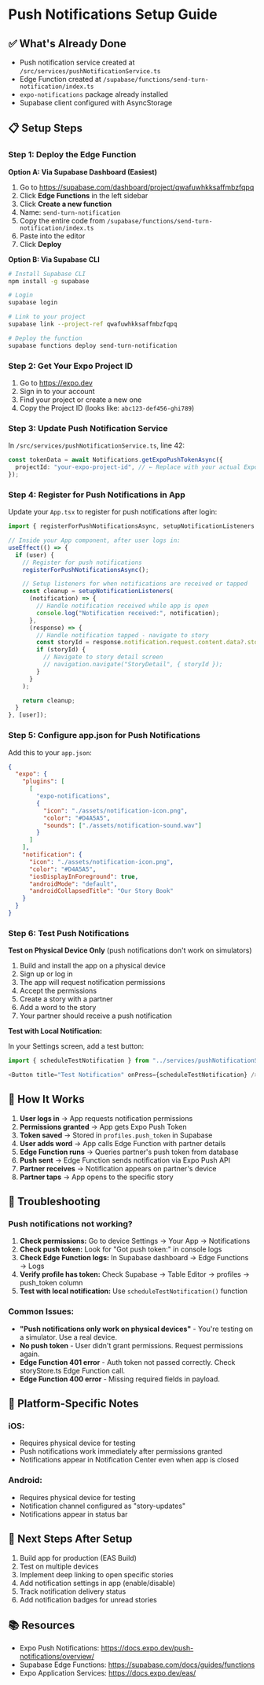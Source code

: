 # Push Notifications Setup Guide

## ✅ What's Already Done

- Push notification service created at `/src/services/pushNotificationService.ts`
- Edge Function created at `/supabase/functions/send-turn-notification/index.ts`
- `expo-notifications` package already installed
- Supabase client configured with AsyncStorage

## 📋 Setup Steps

### Step 1: Deploy the Edge Function

**Option A: Via Supabase Dashboard (Easiest)**

1. Go to https://supabase.com/dashboard/project/qwafuwhkksaffmbzfqpq
2. Click **Edge Functions** in the left sidebar
3. Click **Create a new function**
4. Name: `send-turn-notification`
5. Copy the entire code from `/supabase/functions/send-turn-notification/index.ts`
6. Paste into the editor
7. Click **Deploy**

**Option B: Via Supabase CLI**

```bash
# Install Supabase CLI
npm install -g supabase

# Login
supabase login

# Link to your project
supabase link --project-ref qwafuwhkksaffmbzfqpq

# Deploy the function
supabase functions deploy send-turn-notification
```

### Step 2: Get Your Expo Project ID

1. Go to https://expo.dev
2. Sign in to your account
3. Find your project or create a new one
4. Copy the Project ID (looks like: `abc123-def456-ghi789`)

### Step 3: Update Push Notification Service

In `/src/services/pushNotificationService.ts`, line 42:

```typescript
const tokenData = await Notifications.getExpoPushTokenAsync({
  projectId: "your-expo-project-id", // ← Replace with your actual Expo Project ID
});
```

### Step 4: Register for Push Notifications in App

Update your `App.tsx` to register for push notifications after login:

```typescript
import { registerForPushNotificationsAsync, setupNotificationListeners } from "./src/services/pushNotificationService";

// Inside your App component, after user logs in:
useEffect(() => {
  if (user) {
    // Register for push notifications
    registerForPushNotificationsAsync();

    // Setup listeners for when notifications are received or tapped
    const cleanup = setupNotificationListeners(
      (notification) => {
        // Handle notification received while app is open
        console.log("Notification received:", notification);
      },
      (response) => {
        // Handle notification tapped - navigate to story
        const storyId = response.notification.request.content.data?.storyId;
        if (storyId) {
          // Navigate to story detail screen
          // navigation.navigate("StoryDetail", { storyId });
        }
      }
    );

    return cleanup;
  }
}, [user]);
```

### Step 5: Configure app.json for Push Notifications

Add this to your `app.json`:

```json
{
  "expo": {
    "plugins": [
      [
        "expo-notifications",
        {
          "icon": "./assets/notification-icon.png",
          "color": "#D4A5A5",
          "sounds": ["./assets/notification-sound.wav"]
        }
      ]
    ],
    "notification": {
      "icon": "./assets/notification-icon.png",
      "color": "#D4A5A5",
      "iosDisplayInForeground": true,
      "androidMode": "default",
      "androidCollapsedTitle": "Our Story Book"
    }
  }
}
```

### Step 6: Test Push Notifications

**Test on Physical Device Only** (push notifications don't work on simulators)

1. Build and install the app on a physical device
2. Sign up or log in
3. The app will request notification permissions
4. Accept the permissions
5. Create a story with a partner
6. Add a word to the story
7. Your partner should receive a push notification

**Test with Local Notification:**

In your Settings screen, add a test button:

```typescript
import { scheduleTestNotification } from "../services/pushNotificationService";

<Button title="Test Notification" onPress={scheduleTestNotification} />
```

## 🔧 How It Works

1. **User logs in** → App requests notification permissions
2. **Permissions granted** → App gets Expo Push Token
3. **Token saved** → Stored in `profiles.push_token` in Supabase
4. **User adds word** → App calls Edge Function with partner details
5. **Edge Function runs** → Queries partner's push token from database
6. **Push sent** → Edge Function sends notification via Expo Push API
7. **Partner receives** → Notification appears on partner's device
8. **Partner taps** → App opens to the specific story

## 🚨 Troubleshooting

### Push notifications not working?

1. **Check permissions:** Go to device Settings → Your App → Notifications
2. **Check push token:** Look for "Got push token:" in console logs
3. **Check Edge Function logs:** In Supabase dashboard → Edge Functions → Logs
4. **Verify profile has token:** Check Supabase → Table Editor → profiles → push_token column
5. **Test with local notification:** Use `scheduleTestNotification()` function

### Common Issues:

- **"Push notifications only work on physical devices"** - You're testing on a simulator. Use a real device.
- **No push token** - User didn't grant permissions. Request permissions again.
- **Edge Function 401 error** - Auth token not passed correctly. Check storyStore.ts Edge Function call.
- **Edge Function 400 error** - Missing required fields in payload.

## 📱 Platform-Specific Notes

### iOS:
- Requires physical device for testing
- Push notifications work immediately after permissions granted
- Notifications appear in Notification Center even when app is closed

### Android:
- Requires physical device for testing
- Notification channel configured as "story-updates"
- Notifications appear in status bar

## 🎯 Next Steps After Setup

1. Build app for production (EAS Build)
2. Test on multiple devices
3. Implement deep linking to open specific stories
4. Add notification settings in app (enable/disable)
5. Track notification delivery status
6. Add notification badges for unread stories

## 📚 Resources

- Expo Push Notifications: https://docs.expo.dev/push-notifications/overview/
- Supabase Edge Functions: https://supabase.com/docs/guides/functions
- Expo Application Services: https://docs.expo.dev/eas/
